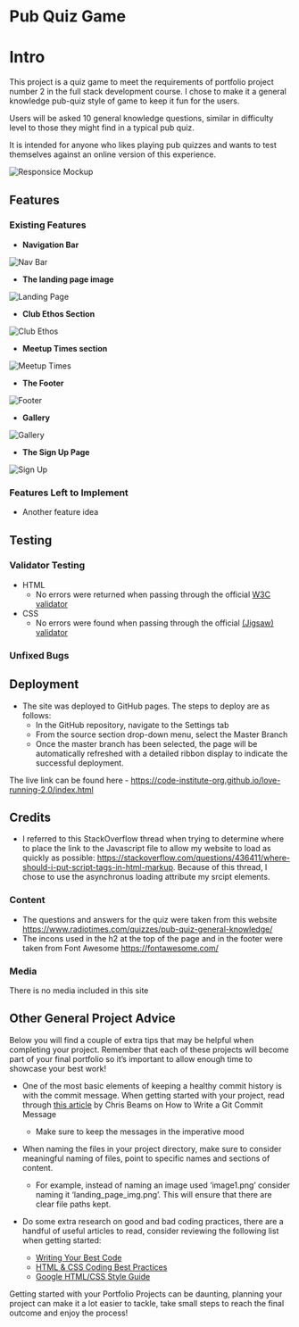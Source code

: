 # Pub Quiz Game

# Intro

This project is a quiz game to meet the requirements of portfolio project number 2 in the full stack development course. I chose to make it a general knowledge pub-quiz style of game to keep it fun for the users.

Users will be asked 10 general knowledge questions, similar in difficulty level to those they might find in a typical pub quiz.

It is intended for anyone who likes playing pub quizzes and wants to test themselves against an online version of this experience.

![Responsice Mockup](https://github.com/lucyrush/readme-template/blob/master/media/love_running_mockup.png)

## Features 



### Existing Features

- __Navigation Bar__

 

![Nav Bar](https://github.com/lucyrush/readme-template/blob/master/media/love_running_nav.png)

- __The landing page image__

 
![Landing Page](https://github.com/lucyrush/readme-template/blob/master/media/love_running_landing.png)

- __Club Ethos Section__

 

![Club Ethos](https://github.com/lucyrush/readme-template/blob/master/media/love_running_ethos.png)

- __Meetup Times section__

 

![Meetup Times](https://github.com/lucyrush/readme-template/blob/master/media/love_running_times.png)

- __The Footer__ 

  

![Footer](https://github.com/lucyrush/readme-template/blob/master/media/love_running_footer.png)

- __Gallery__

 

![Gallery](https://github.com/lucyrush/readme-template/blob/master/media/love_running_gallery.png)

- __The Sign Up Page__

 

![Sign Up](https://github.com/lucyrush/readme-template/blob/master/media/love_running_signup.png)



### Features Left to Implement

- Another feature idea

## Testing 



### Validator Testing 

- HTML
  - No errors were returned when passing through the official [W3C validator](https://validator.w3.org/nu/?doc=https%3A%2F%2Fcode-institute-org.github.io%2Flove-running-2.0%2Findex.html)
- CSS
  - No errors were found when passing through the official [(Jigsaw) validator](https://jigsaw.w3.org/css-validator/validator?uri=https%3A%2F%2Fvalidator.w3.org%2Fnu%2F%3Fdoc%3Dhttps%253A%252F%252Fcode-institute-org.github.io%252Flove-running-2.0%252Findex.html&profile=css3svg&usermedium=all&warning=1&vextwarning=&lang=en#css)

### Unfixed Bugs


## Deployment



- The site was deployed to GitHub pages. The steps to deploy are as follows: 
  - In the GitHub repository, navigate to the Settings tab 
  - From the source section drop-down menu, select the Master Branch
  - Once the master branch has been selected, the page will be automatically refreshed with a detailed ribbon display to indicate the successful deployment. 

The live link can be found here - https://code-institute-org.github.io/love-running-2.0/index.html 


## Credits 

- I referred to this StackOverflow thread when trying to determine where to place the link to the Javascript file to allow my website to load as quickly as possible: https://stackoverflow.com/questions/436411/where-should-i-put-script-tags-in-html-markup. Because of this thread, I chose to use the asynchronus loading attribute my srcipt elements.

### Content 

- The questions and answers for the quiz were taken from this website https://www.radiotimes.com/quizzes/pub-quiz-general-knowledge/
- The incons used in the h2 at the top of the page and in the footer were taken from Font Awesome https://fontawesome.com/ 

### Media

There is no media included in this site

## Other General Project Advice

Below you will find a couple of extra tips that may be helpful when completing your project. Remember that each of these projects will become part of your final portfolio so it’s important to allow enough time to showcase your best work! 

- One of the most basic elements of keeping a healthy commit history is with the commit message. When getting started with your project, read through [this article](https://chris.beams.io/posts/git-commit/) by Chris Beams on How to Write  a Git Commit Message 
  - Make sure to keep the messages in the imperative mood 

- When naming the files in your project directory, make sure to consider meaningful naming of files, point to specific names and sections of content.
  - For example, instead of naming an image used ‘image1.png’ consider naming it ‘landing_page_img.png’. This will ensure that there are clear file paths kept. 

- Do some extra research on good and bad coding practices, there are a handful of useful articles to read, consider reviewing the following list when getting started:
  - [Writing Your Best Code](https://learn.shayhowe.com/html-css/writing-your-best-code/)
  - [HTML & CSS Coding Best Practices](https://medium.com/@inceptiondj.info/html-css-coding-best-practice-fadb9870a00f)
  - [Google HTML/CSS Style Guide](https://google.github.io/styleguide/htmlcssguide.html#General)

Getting started with your Portfolio Projects can be daunting, planning your project can make it a lot easier to tackle, take small steps to reach the final outcome and enjoy the process! 